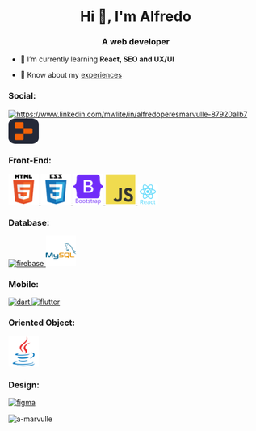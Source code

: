 <h1 align="center">Hi 👋, I'm Alfredo</h1>
<h3 align="center">A web developer</h3>

- 🌱 I’m currently learning **React, SEO and UX/UI**

- 📄 Know about my [experiences](https://a-marvulle.github.io/portfolio/)
  
<h3 align="left">Social:</h3>
<p align="left">
	<a href="https://www.linkedin.com/mwlite/in/alfredoperesmarvulle-87920a1b7" target="blank">
		<img align="center" src="https://raw.githubusercontent.com/rahuldkjain/github-profile-readme-generator/master/src/images/icons/Social/linked-in-alt.svg" alt="https://www.linkedin.com/mwlite/in/alfredoperesmarvulle-87920a1b7" height="50" width="60" />
	</a>
	<a href="https://replit.com/@ALFREDOPERES1?path=" target="blank">
		<img align="center" src="https://github.com/tandpfun/skill-icons/blob/main/icons/Replit-Dark.svg" height="50" width="60" />
	</a>
</p>

<h3 align="left">Front-End:</h3>
<p align="left">
	<a href="https://www.w3.org/html/" target="_blank" rel="noreferrer">
		<img src="https://raw.githubusercontent.com/devicons/devicon/master/icons/html5/html5-original-wordmark.svg" alt="html5" width="60" height="60"/>
	</a>
	<a href="https://www.w3schools.com/css/" target="_blank" rel="noreferrer">
		<img src="https://raw.githubusercontent.com/devicons/devicon/master/icons/css3/css3-original-wordmark.svg" alt="css3" width="60" height="60"/>
	</a> 
	<a href="https://getbootstrap.com" target="_blank" rel="noreferrer">
		<img src="https://raw.githubusercontent.com/devicons/devicon/master/icons/bootstrap/bootstrap-plain-wordmark.svg" alt="bootstrap" width="60" height="60"/> 
	</a> 
	<a href="https://developer.mozilla.org/en-US/docs/Web/JavaScript" target="_blank" rel="noreferrer">
		<img src="https://raw.githubusercontent.com/devicons/devicon/master/icons/javascript/javascript-original.svg" alt="javascript" width="60" height="60"/>
	</a>
	<a href="https://reactjs.org/" target="_blank" rel="noreferrer">
		<img src="https://raw.githubusercontent.com/devicons/devicon/master/icons/react/react-original-wordmark.svg" alt="react" width="40" height="40"/>
	</a>
</p>

<h3 align="left">Database: </h3>
<p align="left">
	<a href="https://firebase.google.com/" target="_blank" rel="noreferrer">
		<img src="https://www.vectorlogo.zone/logos/firebase/firebase-icon.svg" alt="firebase" width="60" height="60"/>
	</a>
	<a href="https://www.mysql.com/" target="_blank" rel="noreferrer">
		<img src="https://raw.githubusercontent.com/devicons/devicon/master/icons/mysql/mysql-original-wordmark.svg" alt="mysql" width="60" height="60"/>
	</a>
</p>

<h3 align="left">Mobile: </h3>
<p align="left">
	<a href="https://dart.dev" target="_blank" rel="noreferrer">
		<img src="https://www.vectorlogo.zone/logos/dartlang/dartlang-icon.svg" alt="dart" width="60" height="60"/>
	</a>
	<a href="https://flutter.dev" target="_blank" rel="noreferrer">
		<img src="https://www.vectorlogo.zone/logos/flutterio/flutterio-icon.svg" alt="flutter" width="60" height="60"/>
	</a>
</p>

<h3 align="left">Oriented Object: </h3>
<p align="left">
	<a href="https://www.java.com" target="_blank" rel="noreferrer">
		<img src="https://raw.githubusercontent.com/devicons/devicon/master/icons/java/java-original.svg" alt="java" width="60" height="60"/> 
	</a> 
</p>

<h3 align="left">Design:</h3>
<p align="left">
	<a href="https://www.figma.com/" target="_blank" rel="noreferrer">
		<img src="https://www.vectorlogo.zone/logos/figma/figma-icon.svg" alt="figma" width="60" height="60"/>
	</a>
</p>

<p>
	<img 
	 align="center" 
	 src="https://github-readme-stats.vercel.app/api/top-langs?username=a-marvulle&show_icons=true&theme=dark&hide_border=true&locale=en&layout=compact" 
	 alt="a-marvulle" 
	/>
</p>

